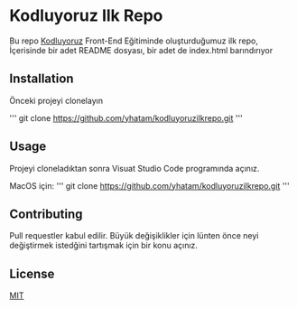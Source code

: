 # Kodluyoruz Ilk Repo 
Bu repo [Kodluyoruz](https://www.kodluyoruz.org/) Front-End Eğitiminde oluşturduğumuz ilk repo, İçerisinde bir adet README dosyası, bir adet de index.html barındırıyor

## Installation
Önceki projeyi clonelayın

''' git clone https://github.com/yhatam/kodluyoruzilkrepo.git '''

## Usage 
Projeyi cloneladıktan sonra Visuat Studio Code programında açınız.

MacOS için:
''' git clone https://github.com/yhatam/kodluyoruzilkrepo.git '''

## Contributing 
Pull requestler kabul edilir. Büyük değişiklikler için lünten önce neyi değiştirmek istedğini tartışmak için bir konu açınız.

## License
[MIT](https://choosealicense.com/licenses/mit/)

